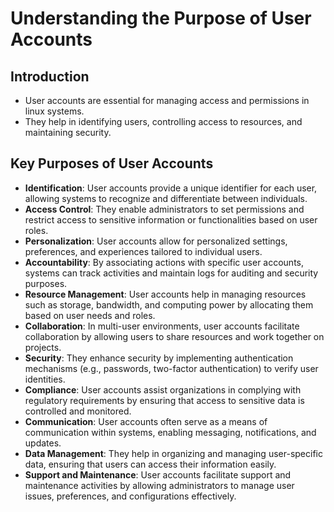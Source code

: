 # Understanding the Purpose of User Accounts

## Introduction

- User accounts are essential for managing access and permissions in linux systems.
- They help in identifying users, controlling access to resources, and maintaining security.

## Key Purposes of User Accounts

- **Identification**: User accounts provide a unique identifier for each user, allowing systems to recognize and differentiate between individuals.
- **Access Control**: They enable administrators to set permissions and restrict access to sensitive information or functionalities based on user roles.
- **Personalization**: User accounts allow for personalized settings, preferences, and experiences tailored to individual users.
- **Accountability**: By associating actions with specific user accounts, systems can track activities and maintain logs for auditing and security purposes.
- **Resource Management**: User accounts help in managing resources such as storage, bandwidth, and computing power by allocating them based on user needs and roles.
- **Collaboration**: In multi-user environments, user accounts facilitate collaboration by allowing users to share resources and work together on projects.
- **Security**: They enhance security by implementing authentication mechanisms (e.g., passwords, two-factor authentication) to verify user identities.
- **Compliance**: User accounts assist organizations in complying with regulatory requirements by ensuring that access to sensitive data is controlled and monitored.
- **Communication**: User accounts often serve as a means of communication within systems, enabling messaging, notifications, and updates.
- **Data Management**: They help in organizing and managing user-specific data, ensuring that users can access their information easily.
- **Support and Maintenance**: User accounts facilitate support and maintenance activities by allowing administrators to manage user issues, preferences, and configurations effectively.

